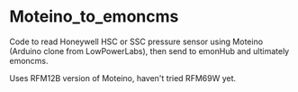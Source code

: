# Moteino_to_emoncms
Code to read Honeywell HSC or SSC pressure sensor using Moteino (Arduino clone from LowPowerLabs), then send to emonHub and ultimately emoncms.  

Uses RFM12B version of Moteino, haven't tried RFM69W yet.

